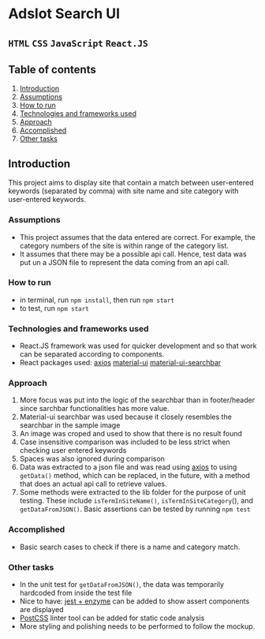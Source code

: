 # Adslot Search UI

`HTML` `CSS` `JavaScript` `React.JS`
----
## Table of contents
1. [Introduction](#introduction)
2. [Assumptions](#assumptions)
3. [How to run](#wow-to-run)
4. [Technologies and frameworks used](#technologies-and-frameworks-used)
5. [Approach](#approach)
6. [Accomplished](#accomplished)
7. [Other tasks](#other-tasks)

## Introduction
This project aims to display site that contain a match between user-entered keywords (separated by comma) with site name and site category with user-entered keywords.

### Assumptions
* This project assumes that the data entered are correct. For example, the category numbers of the site is within range of the category list.
* It assumes that there may be a possible api call. Hence, test data was put un a JSON file to represent the data coming from an api call.

### How to run
* in terminal, run `npm install`, then run `npm start`
* to test, run `npm start`

### Technologies and frameworks used

* React.JS framework was used for quicker development and so that work can be separated according to components.
* React packages used:
[axios](https://www.npmjs.com/package/axios)
[material-ui](https://github.com/callemall/material-ui)
[material-ui-searchbar](https://www.npmjs.com/package/material-ui-search-bar)

### Approach
1. More focus was put into the logic of the searchbar than in footer/header since sarchbar functionalities has more value.
2. Material-ui searchbar was used because it closely resembles the searchbar in the sample image
3. An image was croped and used to show that there is no result found
4. Case insensitive comparison was included to be less strict when checking user entered keywords
5. Spaces was also ignored during comparison
6. Data was extracted to a json file and was read using [axios](https://www.npmjs.com/package/axios) to using `getData()` method, which can be replaced, in the future, with a method that does an actual api call to retrieve values.
7. Some methods were extracted to the lib folder for the purpose of unit testing. These include `isTermInSiteName()`, `isTermInSiteCategory`(), and `getDataFromJSON()`. Basic assertions can be tested by running `npm test`

###  Accomplished
* Basic search cases to check if there is a name and category match.

### Other tasks

- In the unit test for `getDataFromJSON()`, the data was temporarily hardcoded from inside the test file
- Nice to have: [jest + enzyme](https://www.npmjs.com/package/jest-enzyme) can be added to show assert components are displayed
- [PostCSS](https://github.com/postcss/postcss) linter tool can be added for static code analysis
- More styling and polishing needs to be performed to follow the mockup.
